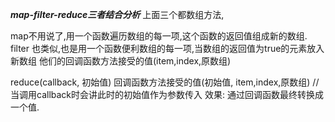 ***map-filter-reduce三者结合分析***
上面三个都数组方法,

map不用说了,用一个函数遍历数组的每一项,这个函数的返回值组成新的数组.
filter 也类似,也是用一个函数便利数组的每一项,当数组的返回值为true的元素放入新数组
他们的回调函数方法接受的值(item,index,原数组)


reduce(callback, 初始值)
回调函数方法接受的值(初始值, item,index,原数组)   //当调用callback时会讲此时的初始值作为参数传入
效果:  通过回调函数最终转换成一个值.
